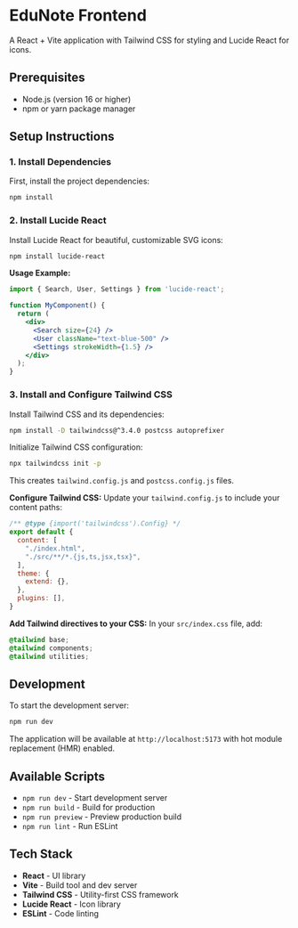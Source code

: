 # EduNote Frontend

A React + Vite application with Tailwind CSS for styling and Lucide React for icons.

## Prerequisites

- Node.js (version 16 or higher)
- npm or yarn package manager

## Setup Instructions

### 1. Install Dependencies

First, install the project dependencies:

```bash
npm install
```

### 2. Install Lucide React

Install Lucide React for beautiful, customizable SVG icons:

```bash
npm install lucide-react
```

**Usage Example:**
```jsx
import { Search, User, Settings } from 'lucide-react';

function MyComponent() {
  return (
    <div>
      <Search size={24} />
      <User className="text-blue-500" />
      <Settings strokeWidth={1.5} />
    </div>
  );
}
```

### 3. Install and Configure Tailwind CSS

Install Tailwind CSS and its dependencies:

```bash
npm install -D tailwindcss@^3.4.0 postcss autoprefixer
```

Initialize Tailwind CSS configuration:

```bash
npx tailwindcss init -p
```

This creates `tailwind.config.js` and `postcss.config.js` files.

**Configure Tailwind CSS:**
Update your `tailwind.config.js` to include your content paths:

```javascript
/** @type {import('tailwindcss').Config} */
export default {
  content: [
    "./index.html",
    "./src/**/*.{js,ts,jsx,tsx}",
  ],
  theme: {
    extend: {},
  },
  plugins: [],
}
```

**Add Tailwind directives to your CSS:**
In your `src/index.css` file, add:

```css
@tailwind base;
@tailwind components;
@tailwind utilities;
```

## Development

To start the development server:

```bash
npm run dev
```

The application will be available at `http://localhost:5173` with hot module replacement (HMR) enabled.

## Available Scripts

- `npm run dev` - Start development server
- `npm run build` - Build for production
- `npm run preview` - Preview production build
- `npm run lint` - Run ESLint

## Tech Stack

- **React** - UI library
- **Vite** - Build tool and dev server
- **Tailwind CSS** - Utility-first CSS framework
- **Lucide React** - Icon library
- **ESLint** - Code linting